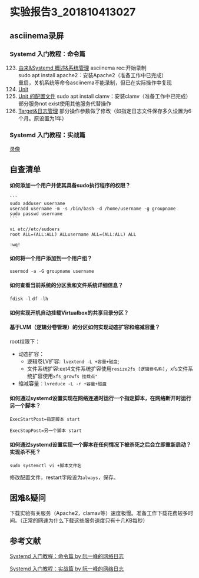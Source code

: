 # 实验报告3_201810413027
## asciinema录屏
### Systemd 入门教程：命令篇
123. [由来&Systemd 概述&系统管理](https://asciinema.org/a/yV90WwbOOPDgH9Dj44TuL74DC) 
asciinema rec:开始录制  
sudo apt install apache2：安装Apache2（准备工作中已完成）  
重启，关机系统等命令asciinema不能录制，但已在实际操作中复现  
4. [Unit]( https://asciinema.org/a/BouX3RmgGh1Zsf3MvT6wEl9x9
)
5. [Unit 的配置文件]( https://asciinema.org/a/xUJyXtVNknEkjtKmX5V3cE69J
)
sudo apt install clamv：安装clamv（准备工作中已完成）  
部分服务not exist使用其他服务代替操作  
67. [Target&日志管理](https://asciinema.org/a/VJs7uTT6maiThNRRvOTbEAcGK
)
部分操作参数做了修改（如指定日志文件保存多久设置为6个月。原设置为1年）  


### Systemd 入门教程：实战篇
[录像]( https://asciinema.org/a/Vii6H5zAYUkYFfEAKGwddbkLL
)



## 自查清单
#### 如何添加一个用户并使其具备sudo执行程序的权限？
    ```
    sudo adduser username
    useradd username -m -s /bin/bash -d /home/username -g groupname
    sudo passwd username
    ```
```
vi etc//etc/sudoers
root ALL=(ALL:ALL) ALLusername ALL=(ALL:ALL) ALL
```
`:wq!`

#### 如何将一个用户添加到一个用户组？

`usermod -a -G groupname username`

#### 如何查看当前系统的分区表和文件系统详细信息？
 `fdisk -l`
  `df -lh`

#### 如何实现开机自动挂载Virtualbox的共享目录分区？
  
#### 基于LVM（逻辑分卷管理）的分区如何实现动态扩容和缩减容量？

 root权限下：
* 动态扩容：
  + 逻辑卷LV扩容:` lvextend -L +容量+磁盘`;
  + 文件系统扩容:ext4文件系统扩容使用`resize2fs [逻辑卷名称]`，xfs文件系统扩容使用`xfs_growfs 挂载点"`
* 缩减容量：`lvreduce -L -r +容量+磁盘`

#### 如何通过systemd设置实现在网络连通时运行一个指定脚本，在网络断开时运行另一个脚本？

`ExecStartPost=指定脚本 start`

`ExecStopPost=另一个脚本 start`

#### 如何通过systemd设置实现一个脚本在任何情况下被杀死之后会立即重新启动？实现杀不死？

`sudo systemctl vi +脚本文件名` 

修改配置文件，restart字段设为`always`，保存。
## 困难&疑问
下载实验有关服务（Apache2，clamav等）速度极慢。准备工作下载花费较多时间。（正常的网速为什么下载这些服务速度只有十几KB每秒）
## 参考文献
[Systemd 入门教程：命令篇 by 阮一峰的网络日志](http://www.ruanyifeng.com/blog/2016/03/systemd-tutorial-commands.html)

[Systemd 入门教程：实战篇 by 阮一峰的网络日志](http://www.ruanyifeng.com/blog/2016/03/systemd-tutorial-part-two.html)
